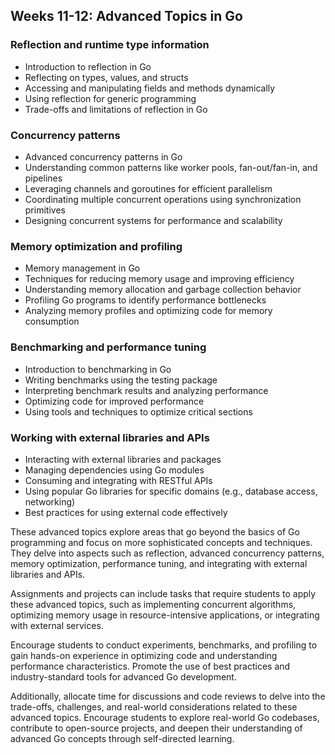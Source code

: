 ## Weeks 11-12: Advanced Topics in Go

###  Reflection and runtime type information
   - Introduction to reflection in Go
   - Reflecting on types, values, and structs
   - Accessing and manipulating fields and methods dynamically
   - Using reflection for generic programming
   - Trade-offs and limitations of reflection in Go

###  Concurrency patterns
   - Advanced concurrency patterns in Go
   - Understanding common patterns like worker pools, fan-out/fan-in, and pipelines
   - Leveraging channels and goroutines for efficient parallelism
   - Coordinating multiple concurrent operations using synchronization primitives
   - Designing concurrent systems for performance and scalability

###  Memory optimization and profiling
   - Memory management in Go
   - Techniques for reducing memory usage and improving efficiency
   - Understanding memory allocation and garbage collection behavior
   - Profiling Go programs to identify performance bottlenecks
   - Analyzing memory profiles and optimizing code for memory consumption

###  Benchmarking and performance tuning
   - Introduction to benchmarking in Go
   - Writing benchmarks using the testing package
   - Interpreting benchmark results and analyzing performance
   - Optimizing code for improved performance
   - Using tools and techniques to optimize critical sections

###  Working with external libraries and APIs
   - Interacting with external libraries and packages
   - Managing dependencies using Go modules
   - Consuming and integrating with RESTful APIs
   - Using popular Go libraries for specific domains (e.g., database access, networking)
   - Best practices for using external code effectively

These advanced topics explore areas that go beyond the basics of Go programming and focus on more sophisticated concepts and techniques. They delve into aspects such as reflection, advanced concurrency patterns, memory optimization, performance tuning, and integrating with external libraries and APIs.

Assignments and projects can include tasks that require students to apply these advanced topics, such as implementing concurrent algorithms, optimizing memory usage in resource-intensive applications, or integrating with external services.

Encourage students to conduct experiments, benchmarks, and profiling to gain hands-on experience in optimizing code and understanding performance characteristics. Promote the use of best practices and industry-standard tools for advanced Go development.

Additionally, allocate time for discussions and code reviews to delve into the trade-offs, challenges, and real-world considerations related to these advanced topics. Encourage students to explore real-world Go codebases, contribute to open-source projects, and deepen their understanding of advanced Go concepts through self-directed learning.